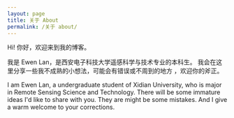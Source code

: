 ```yaml
---
layout: page
title: 关于 About
permalink: /关于 about/
---
```


Hi! 你好，欢迎来到我的博客。

我是 Ewen Lan，是西安电子科技大学遥感科学与技术专业的本科生。
我会在这里分享一些我不成熟的小想法，可能会有错误或不周到的地方
，欢迎你的斧正。

I am Ewen Lan, a undergraduate student of Xidian University,
who is major in Remote Sensing Science and Technology.
There will be some immature ideas I'd like to share with you.
They are might be some mistakes. And I give a warm welcome to 
your corrections.